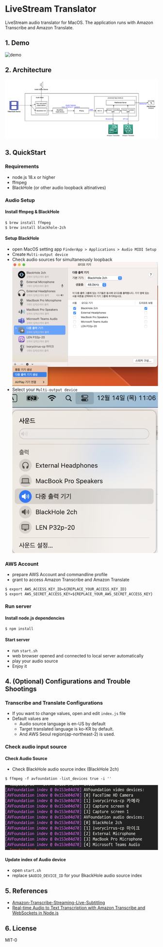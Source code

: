 # LiveStream Translator
LiveStream audio translator for MacOS.
The application runs with Amazon Transcribe and Amazon Translate.

## 1. Demo
![demo](doc/demo.gif)

## 2. Architecture
![demo](doc/libestream_translate.png)

## 3. QuickStart
### Requirements
* node.js 18.x or higher
* ffmpeg
* BlackHole (or other audio loopback altinatives)

### Audio Setup
#### Install ffmpeg & BlackHole
```
$ brew install ffmpeg
$ brew install blackhole-2ch
```
#### Setup BlackHole
* open MacOS setting app `FinderApp > Applications > Audio MIDI Setup`
* Create `Multi-output device`
* Check audio sources for simultaneously loopback
![setup1](doc/audio_setup.jpg)
* Select your `Multi-output device`
![setup2](doc/audio_source.jpg)

### AWS Account
* prepare AWS Account and commandline profile
* grant to access Amazon Transcribe and Amazon Translate
```
$ export AWS_ACCESS_KEY_ID=${REPLACE_YOUR_ACCESS_KEY_ID}
$ export AWS_SECRET_ACCESS_KEY=${REPLACE_YOUR_AWS_SECRET_ACCESS_KEY}
```

### Run server
#### Install node.js dependencies
```
$ npm install
```

#### Start server
* run ```start.sh```
* web browser opened and connected to local server automatically
* play your audio source
* Enjoy it

## 4. (Optional) Configurations and Trouble Shootings

### Transcribe and Translate Configurations
* If you want to change values, open and edit ```index.js``` file
* Default values are
    * Audio source language is en-US by default
    * Target translated language is ko-KR by default.
    * And AWS Seoul region(ap-northeast-2) is used.


### Check audio input source
#### Check Audio Source
* Check BlackHole audio source index (BlackHole 2ch)
```
$ ffmpeg -f avfoundation -list_devices true -i ''
```
![setup2](doc/source_list.jpg)

#### Update index of Audio device
* open ```start.sh```
* replace ```$AUDIO_DEVICE_ID``` for your BkackHole audio source index

## 5. References
* [Amazon-Transcribe-Streaming-Live-Subtitling](https://github.com/aws-samples/amazon-transcribe-streaming-live-closed-captions/tree/main)
* [Real-time Audio to Text Transcription with Amazon Transcribe and WebSockets in Node.js](https://blog.devops.dev/real-time-audio-to-text-transcription-with-amazon-transcribe-and-websockets-in-node-js-1ae068a99cec)

## 6. License 
MIT-0